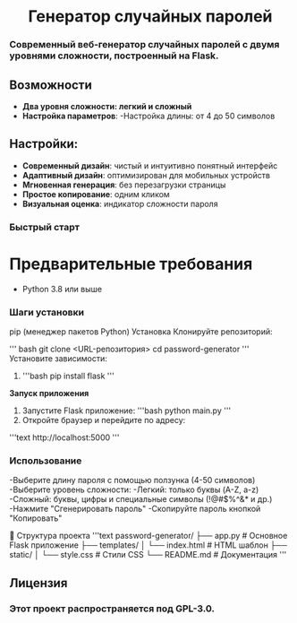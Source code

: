  <h1 align="center">Генератор случайных паролей</h1>
 
### Современный веб-генератор случайных паролей с двумя уровнями сложности, построенный на Flask.

## Возможности
- **Два уровня сложности: легкий и сложный**
- **Настройка параметров**:
   -Настройка длины: от 4 до 50 символов

## Настройки:
- **Современный дизайн**: чистый и интуитивно понятный интерфейс
- **Адаптивный дизайн**: оптимизирован для мобильных устройств
- **Мгновенная генерация**: без перезагрузки страницы
- **Простое копирование**: одним кликом
- **Визуальная оценка**: индикатор сложности пароля

### Быстрый старт
# Предварительные требования
- Python 3.8 или выше

### Шаги установки
pip (менеджер пакетов Python)
Установка
Клонируйте репозиторий:

''' bash
git clone <URL-репозитория>
cd password-generator
'''
Установите зависимости:

1. '''bash
pip install flask
'''

**Запуск приложения**
  1. Запустите Flask приложение:
'''bash
python main.py
'''
 2. Откройте браузер и перейдите по адресу:

'''text
http://localhost:5000
'''

### Использование
-Выберите длину пароля с помощью ползунка (4-50 символов)
-Выберите уровень сложности:
  -Легкий: только буквы (A-Z, a-z)
  -Сложный: буквы, цифры и специальные символы (!@#$%^&* и др.)
-Нажмите "Сгенерировать пароль"
-Скопируйте пароль кнопкой "Копировать"

📁 Структура проекта
'''text
password-generator/
├── app.py                 # Основное Flask приложение
├── templates/
│   └── index.html        # HTML шаблон
├── static/
│   └── style.css         # Стили CSS
└── README.md             # Документация
'''

## Лицензия

### Этот проект распространяется под GPL-3.0.
